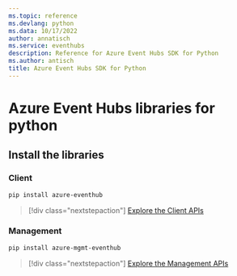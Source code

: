 ```yaml
---
ms.topic: reference
ms.devlang: python
ms.data: 10/17/2022
author: annatisch
ms.service: eventhubs
description: Reference for Azure Event Hubs SDK for Python
ms.author: antisch
title: Azure Event Hubs SDK for Python
---
```

# Azure Event Hubs libraries for python

## Install the libraries


### Client

```bash
pip install azure-eventhub
```
> [!div class="nextstepaction"]
> [Explore the Client APIs](/python/api/overview/azure/eventhub-readme)


### Management

```bash
pip install azure-mgmt-eventhub
```
> [!div class="nextstepaction"]
> [Explore the Management APIs](/python/api/overview/azure/eventhubs/management)